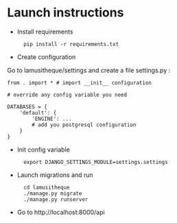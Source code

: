 # Launch instructions

* Install requirements 

		pip install -r requirements.txt
		
* Create configuration

Go to lamusitheque/settings and create a file settings.py :

	from . import * # import __init__ configuration
	
	# override any config variable you need
	
	DATABASES = {
		'default': {
			'ENGINE': ...
			# add you postgresql configuration
		}
	}
	
* Init config variable

		export DJANGO_SETTINGS_MODULE=settings.settings

* Launch migrations and run

		cd lamusitheque
		./manage.py migrate
		./manage.py runserver
		
* Go to http://localhost:8000/api 

		
